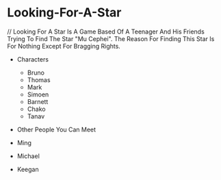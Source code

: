 # Looking-For-A-Star
// Looking For A Star Is A Game Based Of A Teenager And His Friends Trying To Find The Star "Mu Cephei". The Reason For Finding This Star Is For Nothing Except For Bragging Rights.

- Characters
  - Bruno
  - Thomas 
  - Mark
  - Simoen
  - Barnett
  - Chako
  - Tanav

 - Other People You Can Meet
  - Ming
  - Michael
  - Keegan
